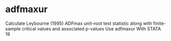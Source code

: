 # adfmaxur
Calculate Leybourne (1995) ADFmax unit-root test statistic along with finite-sample critical values and associated p-values Use adfmaxur With STATA 19
